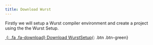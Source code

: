 ```yaml
---
title: Download Wurst
---
```


Firstly we will setup a Wurst compiler environment and create a project using the the Wurst Setup.

[*&nbsp;*{: .fa .fa-download} Download WurstSetup](http://TODO){: .btn .btn-green}
